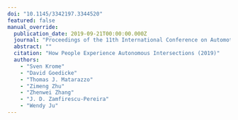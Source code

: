 ```yaml
---
doi: "10.1145/3342197.3344520"
featured: false
manual_override:
  publication_date: 2019-09-21T00:00:00.000Z
  journal: "Proceedings of the 11th International Conference on Automotive User Interfaces and Interactive Vehicular Applications"
  abstract: ""
  citation: "How People Experience Autonomous Intersections (2019)"
  authors:
    - "Sven Krome"
    - "David Goedicke"
    - "Thomas J. Matarazzo"
    - "Zimeng Zhu"
    - "Zhenwei Zhang"
    - "J. D. Zamfirescu-Pereira"
    - "Wendy Ju"
---
```


<!-- You can add additional content about this publication here if needed -->
